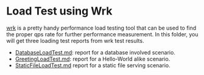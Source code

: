 # Load Test using Wrk

[wrk] is a pretty handy performance load testing tool that can be used to find the proper qps rate for 
further performance measurement. In this folder, you will get three loading test reports from wrk test results.

- [DatabaseLoadTest.md](DatabaseLoadTest.md): report for a database involved scenario.
- [GreetingLoadTest.md](GreetingLoadTest.md): report for a Hello-World alike scenario.
- [StaticFileLoadTest.md](StaticFileLoadTest.md) report for a static file serving scenario.

[wrk]: <https://github.com/wg/wrk>

